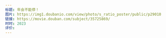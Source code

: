 ```yaml
---
标题: 年会不能停！
图片: https://img1.doubanio.com/view/photo/s_ratio_poster/public/p2901057189.webp
链接: https://movie.douban.com/subject/35725869/
时时: 2023
评价:
---
```


